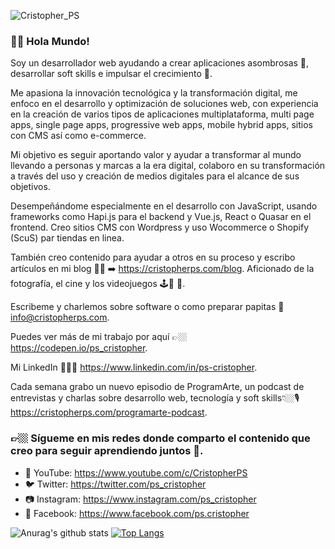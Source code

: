 ![Cristopher_PS](https://cristopherps.com/wp-content/uploads/2020/08/bannerGithub.png)

### 🤘🏼 Hola Mundo! 

Soy un desarrollador web ayudando a crear aplicaciones asombrosas 🤩, desarrollar soft skills e impulsar el crecimiento 🚀.

Me apasiona la innovación tecnológica y la transformación digital, me enfoco en el desarrollo y optimización de soluciones web, con experiencia en la creación de varios tipos de aplicaciones multiplataforma, multi page apps, single page apps, progressive web apps, mobile hybrid apps, sitios con CMS así como e-commerce.

Mi objetivo es seguir aportando valor y ayudar a transformar al mundo llevando a personas y marcas a la era digital, colaboro en su transformación a través del uso y creación de medios digitales para el alcance de sus objetivos.

Desempeñándome especialmente en el desarrollo con JavaScript, usando frameworks como Hapi.js para el backend y Vue.js, React o Quasar en el frontend. Creo sitios CMS con Wordpress y uso Wocommerce o Shopify (ScuS) par tiendas en linea.

También creo contenido para ayudar a otros en su proceso y escribo artículos en mi blog ✍🏼 ➡️ https://cristopherps.com/blog. Aficionado de la fotografía, el cine y los videojuegos 🕹📸 🎥.

Escribeme y charlemos sobre software o como preparar papitas 📩 info@cristopherps.com.

Puedes ver más de mi trabajo por aquí 👉🏼 https://codepen.io/ps_cristopher.

Mi LinkedIn 👨🏻‍💻 https://www.linkedin.com/in/ps-cristopher.

Cada semana grabo un nuevo episodio de ProgramArte, un podcast de entrevistas y charlas sobre desarrollo web, tecnología y soft skills👇🏼🎙
https://cristopherps.com/programarte-podcast.

### 👉🏼 Sígueme en mis redes donde comparto el contenido que creo para seguir aprendiendo juntos 🚀.

- 🔴 YouTube: https://www.youtube.com/c/CristopherPS
- 🐦 Twitter: https://twitter.com/ps_cristopher
- 📷 Instagram: https://www.instagram.com/ps_cristopher
- 📱 Facebook: https://www.facebook.com/ps.cristopher

![Anurag's github stats](https://github-readme-stats.vercel.app/api?username=ps-cristopher&show_icons=true) [![Top Langs](https://github-readme-stats.vercel.app/api/top-langs/?username=ps-cristopher&layout=compact)](https://github.com/anuraghazra/github-readme-stats)




<!--
**ps-cristopher/ps-cristopher** is a ✨ _special_ ✨ repository because its `README.md` (this file) appears on your GitHub profile.

Here are some ideas to get you started:

- 🔭 I’m currently working on ...
- 🌱 I’m currently learning ...
- 👯 I’m looking to collaborate on ...
- 🤔 I’m looking for help with ...
- 💬 Ask me about ...
- 📫 How to reach me: ...
- 😄 Pronouns: ...
- ⚡ Fun fact: ...
-->
